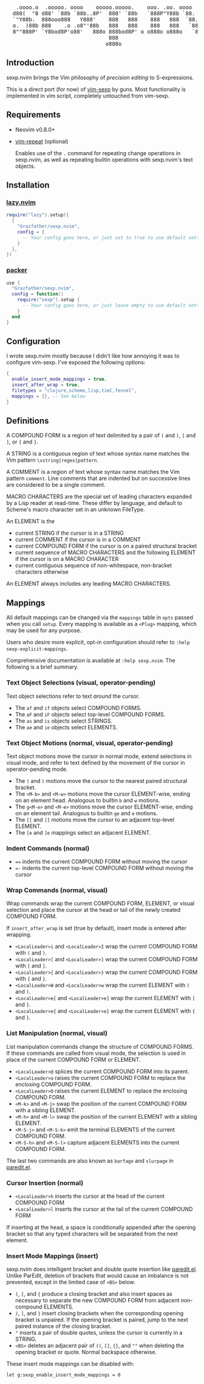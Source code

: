 <pre>
                                                                  o8o
                                                                  '"'
   .oooo.o  .ooooo. oooo    ooooo.ooooo.    ooo. .oo. oooo    ooooooo ooo. .oo.  .oo.
  d88(  "8 d88' `88b `88b..8P'  888' `88b   `888P"Y88b `88.  .8' `888 `888P"Y88bP"Y88b
  `"Y88b.  888ooo888   Y888'    888   888    888   888  `88..8'   888  888   888   888
  o.  )88b 888    .o .o8"'88b   888   888    888   888   `888'    888  888   888   888
  8""888P' `Y8bod8P'o88'   888o 888bod8P' o o888o o888o   `8'    o888oo888o o888o o888o
                                888
                               o888o
</pre>

## Introduction

sexp.nvim brings the Vim philosophy of _precision editing_ to S-expressions.

This is a direct port (for now) of [vim-sexp](https://github.com/guns/vim-sexp)
by guns. Most functionality is implemented in vim script, completely untouched
from vim-sexp.

## Requirements

* Neovim v0.8.0+

* [vim-repeat](https://github.com/tpope/vim-repeat) (optional)

  Enables use of the `.` command for repeating change operations in sexp.nvim,
  as well as repeating builtin operations with sexp.nvim's text objects.

## Installation

### [lazy.nvim](https://github.com/folke/lazy.nvim)

```lua
require("lazy").setup({
  {
    "Grazfather/sexp.nvim",
    config = {
      -- Your config goes here, or just set to true to use default settings
    }
  },
})
```

### [packer](https://github.com/wbthomason/packer.nvim)

```lua
use {
  "Grazfather/sexp.nvim",
  config = function()
    require("sexp").setup {
      -- Your config goes here, or just leave empty to use default settings
    }
  end
}
```

## Configuration

I wrote sexp.nvim mostly because I didn't like how annoying it was to configure
vim-sexp. I've exposed the following options:

```lua
{
  enable_insert_mode_mappings = true,
  insert_after_wrap = true,
  filetypes = "clojure,scheme,lisp,timl,fennel",
  mappings = {}, -- See below
}
```

## Definitions

A COMPOUND FORM is a region of text delimited by a pair of `(` and `)`,
`[` and `]`, or `{` and `}`.

A STRING is a contiguous region of text whose syntax name matches the Vim
pattern `\vstring|regex|pattern`.

A COMMENT is a region of text whose syntax name matches the Vim pattern
`comment`. Line comments that are indented but on successive lines are
considered to be a single comment.

MACRO CHARACTERS are the special set of leading characters expanded by a Lisp
reader at read-time. These differ by language, and default to Scheme's macro
character set in an unknown FileType.

An ELEMENT is the

* current STRING if the cursor is in a STRING
* current COMMENT if the cursor is in a COMMENT
* current COMPOUND FORM if the cursor is on a paired structural bracket
* current sequence of MACRO CHARACTERS and the following ELEMENT if the cursor is on a MACRO CHARACTER
* current contiguous sequence of non-whitespace, non-bracket characters otherwise

An ELEMENT always includes any leading MACRO CHARACTERS.

## Mappings

All default mappings can be changed via the `mappings` table in `opts` passed
when you call `setup`. Every mapping is available as a `<Plug>` mapping, which
may be used for any purpose.

Users who desire more explicit, opt-in configuration should refer to
`:help sexp-explicit-mappings`.

Comprehensive documentation is available at `:help sexp.nvim`. The following is
a brief summary.

### Text Object Selections (visual, operator-pending)

Text object selections refer to text _around_ the cursor.

* The `af` and `if` objects select COMPOUND FORMS.
* The `aF` and `iF` objects select top-level COMPOUND FORMS.
* The `as` and `is` objects select STRINGS.
* The `ae` and `ie` objects select ELEMENTS.

### Text Object Motions (normal, visual, operator-pending)

Text object motions move the cursor in normal mode, extend selections in
visual mode, and refer to text defined by the movement of the cursor in
operator-pending mode.

* The `(` and `)` motions move the cursor to the nearest paired structural bracket.
* The `<M-b>` and `<M-w>` motions move the cursor ELEMENT-wise, ending on an element head. Analogous to builtin `b` and `w` motions.
* The `g<M-e>` and `<M-e>` motions move the cursor ELEMENT-wise, ending on an element tail. Analogous to builtin `ge` and `e` motions.
* The `[[` and `]]` motions move the cursor to an adjacent top-level ELEMENT.
* The `[e` and `]e` mappings select an adjacent ELEMENT.

### Indent Commands (normal)

* `==` indents the current COMPOUND FORM without moving the cursor
* `=-` indents the current top-level COMPOUND FORM without moving the cursor

### Wrap Commands (normal, visual)

Wrap commands wrap the current COMPOUND FORM, ELEMENT, or visual selection and
place the cursor at the head or tail of the newly created COMPOUND FORM.

If `insert_after_wrap` is set (true by default), insert mode is entered after
wrapping.

* `<LocalLeader>i` and `<LocalLeader>I` wrap the current COMPOUND FORM with `(` and `)`.
* `<LocalLeader>[` and `<LocalLeader>]` wrap the current COMPOUND FORM with `[` and `]`.
* `<LocalLeader>{` and `<LocalLeader>}` wrap the current COMPOUND FORM with `{` and `}`.
* `<LocalLeader>W` and `<LocalLeader>w` wrap the current ELEMENT with `(` and `)`.
* `<LocalLeader>e[` and `<LocalLeader>e]` wrap the current ELEMENT with `[` and `]`.
* `<LocalLeader>e{` and `<LocalLeader>e}` wrap the current ELEMENT with `{` and `}`.

### List Manipulation (normal, visual)

List manipulation commands change the structure of COMPOUND FORMS. If these
commands are called from visual mode, the selection is used in place of the
current COMPOUND FORM or ELEMENT.

* `<LocalLeader>@` splices the current COMPOUND FORM into its parent.
* `<LocalLeader>o` raises the current COMPOUND FORM to replace the enclosing COMPOUND FORM.
* `<LocalLeader>O` raises the current ELEMENT to replace the enclosing COMPOUND FORM.
* `<M-k>` and `<M-j>` swap the position of the current COMPOUND FORM with a sibling ELEMENT.
* `<M-h>` and `<M-l>` swap the position of the current ELEMENT with a sibling ELEMENT.
* `<M-S-j>` and `<M-S-k>` emit the terminal ELEMENTS of the current COMPOUND FORM.
* `<M-S-h>` and `<M-S-l>` capture adjacent ELEMENTS into the current COMPOUND FORM.

The last two commands are also known as `barfage` and `slurpage` in [paredit.el][].

### Cursor Insertion (normal)

* `<LocalLeader>h` inserts the cursor at the head of the current COMPOUND FORM
* `<LocalLeader>l` inserts the cursor at the tail of the current COMPOUND FORM

If inserting at the head, a space is conditionally appended after the opening
bracket so that any typed characters will be separated from the next element.

### Insert Mode Mappings (insert)

sexp.nvim does intelligent bracket and double quote insertion like
[paredit.el][]. Unlike ParEdit, deletion of brackets that would cause an
imbalance is not prevented, except in the limited case of `<BS>` below.

* `(`, `[`, and `{` produce a closing bracket and also insert spaces as
  necessary to separate the new COMPOUND FORM from adjacent non-compound
  ELEMENTS.
* `)`, `]`, and `}` insert closing brackets when the corresponding opening
  bracket is unpaired. If the opening bracket is paired, jump to the next
  paired instance of the closing bracket.
* `"` inserts a pair of double quotes, unless the cursor is currently in
  a STRING.
* `<BS>` deletes an adjacent pair of `()`, `[]`, `{}`, and `""` when deleting
  the opening bracket or quote. Normal backspace otherwise.

These insert mode mappings can be disabled with:

```vim
let g:sexp_enable_insert_mode_mappings = 0
```

[paredit.el]: http://www.emacswiki.org/emacs/ParEdit
